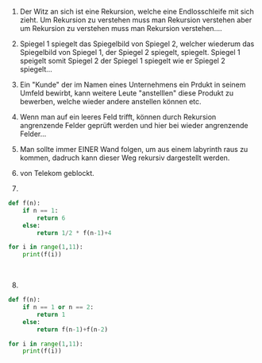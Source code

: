 1. Der Witz an sich ist eine Rekursion, welche eine Endlosschleife mit sich zieht. Um Rekursion zu verstehen muss man Rekursion verstehen aber um Rekursion zu verstehen muss man Rekursion verstehen....<br>

2. Spiegel 1 spiegelt das Spiegelbild von Spiegel 2, welcher wiederum das Spiegelbild von Spiegel 1, der Spiegel 2 spiegelt, spiegelt.  Spiegel 1 speigelt somit Spiegel 2 der Spiegel 1 spiegelt wie er Spiegel 2 spiegelt... <br>

3. Ein "Kunde" der im Namen eines Unternehmens ein Prdukt in seinem Umfeld bewirbt, kann weitere Leute "anstelllen" diese Produkt zu bewerben, welche wieder andere anstellen können etc. <br>

4. Wenn man auf ein leeres Feld trifft, können durch Rekursion angrenzende Felder geprüft werden und hier bei wieder angrenzende Felder...<br>

5. Man sollte immer EINER Wand folgen, um aus einem labyrinth raus zu kommen, dadruch kann dieser Weg rekursiv dargestellt werden.<br>

6. von Telekom geblockt.<br>

7. 
````python
def f(n):
    if n == 1:
        return 6
    else:
        return 1/2 * f(n-1)+4

for i in range(1,11):
    print(f(i))
````
<br>

8. 
````python
def f(n):
    if n == 1 or n == 2:
        return 1
    else:
        return f(n-1)+f(n-2)

for i in range(1,11):
    print(f(i))
````